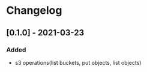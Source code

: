 # Changelog

## [0.1.0] - 2021-03-23
### Added
- s3 operations(list buckets, put objects, list objects)
